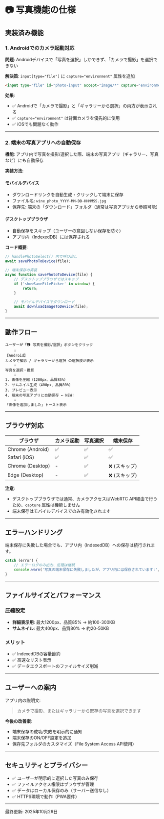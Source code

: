 # 📷 写真機能の仕様

## 実装済み機能

### 1. Androidでのカメラ起動対応

**問題**: Androidデバイスで「写真を選択」しかできず、「カメラで撮影」を選択できない

**解決策**: `input[type="file"]` に `capture="environment"` 属性を追加

```html
<input type="file" id="photo-input" accept="image/*" capture="environment">
```

**効果**:
- ✅ Androidで「カメラで撮影」と「ギャラリーから選択」の両方が表示される
- ✅ `capture="environment"` は背面カメラを優先的に使用
- ✅ iOSでも問題なく動作

---

### 2. 端末の写真アプリへの自動保存

**機能**: アプリ内で写真を撮影/選択した際、端末の写真アプリ（ギャラリー、写真など）にも自動保存

**実装方法**:

#### モバイルデバイス
- ダウンロードリンクを自動生成・クリックして端末に保存
- ファイル名: `wine_photo_YYYY-MM-DD-HHMMSS.jpg`
- 保存先: 端末の「ダウンロード」フォルダ（通常は写真アプリから参照可能）

#### デスクトップブラウザ
- 自動保存をスキップ（ユーザーの意図しない保存を防ぐ）
- アプリ内（IndexedDB）には保存される

**コード概要**:

```javascript
// handlePhotoSelect() 内で呼び出し
await savePhotoToDevice(file);

// 端末保存の実装
async function savePhotoToDevice(file) {
    // デスクトップブラウザではスキップ
    if ('showSaveFilePicker' in window) {
        return;
    }
    
    // モバイルデバイスでダウンロード
    await downloadImageToDevice(file);
}
```

---

## 動作フロー

```
ユーザーが「📷 写真を撮影/選択」ボタンをクリック
    ↓
【Android】
カメラで撮影 / ギャラリーから選択 の選択肢が表示
    ↓
写真を選択・撮影
    ↓
1. 画像を圧縮（1200px、品質85%）
2. サムネイル生成（400px、品質80%）
3. プレビュー表示
4. 端末の写真アプリに自動保存 ← NEW!
    ↓
「画像を追加しました」トースト表示
```

---

## ブラウザ対応

| ブラウザ | カメラ起動 | 写真選択 | 端末保存 |
|---------|-----------|---------|---------|
| Chrome (Android) | ✅ | ✅ | ✅ |
| Safari (iOS) | ✅ | ✅ | ✅ |
| Chrome (Desktop) | - | ✅ | ❌ (スキップ) |
| Edge (Desktop) | - | ✅ | ❌ (スキップ) |

**注意**:
- デスクトップブラウザでは通常、カメラアクセスはWebRTC API経由で行うため、`capture` 属性は機能しません
- 端末保存はモバイルデバイスでのみ有効化されます

---

## エラーハンドリング

端末保存に失敗した場合でも、アプリ内（IndexedDB）への保存は続行されます。

```javascript
catch (error) {
    // エラーログのみ出力、処理は継続
    console.warn('写真の端末保存に失敗しましたが、アプリ内には保存されています:', error);
}
```

---

## ファイルサイズとパフォーマンス

### 圧縮設定
- **詳細表示用**: 最大1200px、品質85% → 約100-300KB
- **サムネイル**: 最大400px、品質80% → 約20-50KB

### メリット
- ✅ IndexedDBの容量節約
- ✅ 高速なリスト表示
- ✅ データエクスポートのファイルサイズ削減

---

## ユーザーへの案内

アプリ内の説明文:
> カメラで撮影、またはギャラリーから既存の写真を選択できます

**今後の改善案**:
- 端末保存の成功/失敗を明示的に通知
- 端末保存のON/OFF設定を追加
- 保存先フォルダのカスタマイズ（File System Access API使用）

---

## セキュリティとプライバシー

- ✅ ユーザーが明示的に選択した写真のみ保存
- ✅ ファイルアクセス権限はブラウザが管理
- ✅ データはローカル保存のみ（サーバー送信なし）
- ✅ HTTPS環境で動作（PWA要件）

---

最終更新: 2025年10月26日
